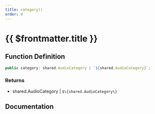 ```yaml
---
title: category()
order: 0
---
```


# {{ $frontmatter.title }}

<!--@include: ./category_partial_header.md-->

## Function Definition

```ts
public category: shared.AudioCategory | `${shared.AudioCategory}`;
```

### Returns

* shared.AudioCategory | `$\{shared.AudioCategory\}`

## Documentation

<!--@include: ./category_partial_footer.md-->

